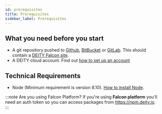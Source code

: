 ```yaml
---
id: prerequisites
title: Prerequisites
sidebar_label: Prerequisites
---
```


## What you need before you start

- A git repository pushed to <a href="https://github.com/" target="_blank" rel="noreferrer noopener">Github</a>, <a href="https://bitbucket.org/" target="_blank" rel="noreferrer noopener">BitBucket</a> or <a href="https://about.gitlab.com/" target="_blank" rel="noreferrer noopener">GitLab</a>.  This should contain a <a href="https://deity.io/falcon" target="_blank" rel="noreferrer noopener">DEITY Falcon site</a>.
- A DEITY cloud account. Find out [how to set up an account](account)

## Technical Requirements

- Node (Minimum requirement is version 8.10). <a href="https://nodejs.org/en/download/" target="_blank" rel="noreferrer noopener">How to install Node</a>.


:::note Are you using Falcon Platform?
If you're using **Falcon platform** you'll need an auth token so you can access packages from <a href="https://npm.deity.io" target="_blank" rel="noreferrer noopener">https://npm.deity.io</a>. 
:::
